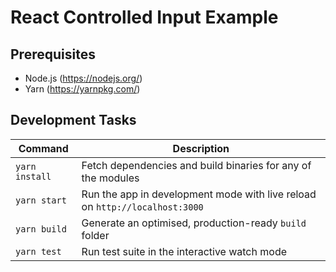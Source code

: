 # React Controlled Input Example

## Prerequisites

* Node.js (https://nodejs.org/)
* Yarn (https://yarnpkg.com/)

## Development Tasks

| Command | Description |
|---------|-------------|
| `yarn install` | Fetch dependencies and build binaries for any of the modules |
| `yarn start` | Run the app in development mode with live reload on `http://localhost:3000` |
| `yarn build` | Generate an optimised, production-ready `build` folder |
| `yarn test` | Run test suite in the interactive watch mode |
